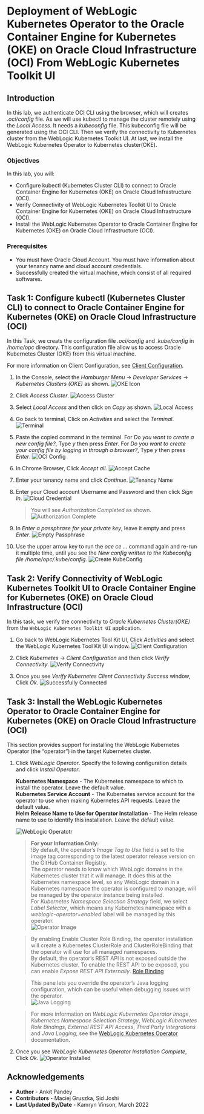 # Deployment of WebLogic Kubernetes Operator to the Oracle Container Engine for Kubernetes (OKE) on Oracle Cloud Infrastructure (OCI) From WebLogic Kubernetes Toolkit UI

## Introduction

In this lab, we authenticate OCI CLI using the browser, which will creates *.oci/config* file. As we will use kubectl to manage the cluster remotely using the *Local Access*. It needs a *kubeconfig* file. This kubeconfig file will be generated using the OCI CLI. Then we verify the connectivity to Kubernetes cluster from the WebLogic Kubernetes Toolkit UI. At last, we install the WebLogic Kubernetes Operator to Kubernetes cluster(OKE).

### Objectives

In this lab, you will:

* Configure kubectl (Kubernetes Cluster CLI) to connect to Oracle Container Engine for Kubernetes (OKE) on Oracle Cloud Infrastructure (OCI).
* Verify Connectivity of WebLogic Kubernetes Toolkit UI to Oracle Container Engine for Kubernetes (OKE) on Oracle Cloud Infrastructure (OCI).
* Install the WebLogic Kubernetes Operator to Oracle Container Engine for Kubernetes (OKE) on Oracle Cloud Infrastructure (OCI). 


### Prerequisites
* You must have Oracle Cloud Account. You must have information about your tenancy name and cloud account credentials.
* Successfully created the virtual machine, which consist of all required softwares.

## Task 1: Configure kubectl (Kubernetes Cluster CLI) to connect to Oracle Container Engine for Kubernetes (OKE) on Oracle Cloud Infrastructure (OCI)

In this Task, we creats the configuration file *.oci/config* and *.kube/config* in */home/opc* directory. This configuration file allow us to access Oracle Kubernetes Cluster (OKE) from this virtual machine.

For more information on Client Configuration, see [Client Configuration](https://oracle.github.io/weblogic-toolkit-ui/navigate/kubernetes/k8s-client-config/).

1. In the Console, select the *Hamburger Menu* -> *Developer Services* -> *Kubernetes Clusters (OKE)* as shown.
    ![OKE Icon](images/OKEIcon.png)

2. Click *Access Cluster*. 
    ![Access Cluster](images/AccessCluster.png)


3. Select *Local Access* and then click on *Copy* as shown.
    ![Local Access](images/LocalAccess.png)

4. Go back to terminal, Click on *Activities* and select the *Terminal*.
    ![Terminal](images/Terminal.png)

5. Paste the copied command in the terminal. For *Do you want to create a new config file?*, Type *y* then press *Enter*. For *Do you want to create your config file by logging in through a browser?*, Type *y* then press *Enter*.
    ![OCI Config](images/OCIConfig.png)

6. In Chrome Browser, Click *Accept all*.
    ![Accept Cache](images/AcceptCache.png)

7. Enter your tenancy name and click *Continue*.
    ![Tenancy Name](images/TenancyName.png)

8. Enter your Cloud account Username and Password and then click *Sign In*.
    ![Cloud Credential](images/CloudCredential.png)
    > You will see *Authorization Completed* as shown.
    ![Authorization Complete](images/AuthorizationComplete.png)

9. In *Enter a passphrase for your private key*, leave it empty and press *Enter*.
    ![Empty Passphrase](images/EmptyPassphrase.png)

10. Use the upper arrow key to run the *oce ce ...* command again and re-run it multiple time, until you see the *New config written to the Kubeconfig file /home/opc/.kube/config*.
    ![Create KubeConfig](images/CreateKubeconfig.png)



## Task 2: Verify Connectivity of WebLogic Kubernetes Toolkit UI to Oracle Container Engine for Kubernetes (OKE) on Oracle Cloud Infrastructure (OCI)

In this task, we verify the connectivity to *Oracle Kubernetes Cluster(OKE)* from the `WebLogic Kubernetes Toolkit UI` application.

1. Go back to WebLogic Kubernetes Tool Kit UI, Click *Activities* and select the WebLogic Kubernetes Tool Kit UI window. 
    ![Client Configuration](images/ClientConfiguration.png)

2. Click  *Kubernetes* ->  *Client Configuration* and then click *Verify Connectivity*.
    ![Verify Connectivity](images/VerifyConnectivity.png)

3. Once you see *Verify Kubernetes Client Connectivity Success* window, Click *Ok*.
    ![Successfully Connected](images/SuccessfullyConnected.png)

## Task 3: Install the WebLogic Kubernetes Operator to Oracle Container Engine for Kubernetes (OKE) on Oracle Cloud Infrastructure (OCI)

This section provides support for installing the WebLogic Kubernetes Operator (the “operator”) in the target Kubernetes cluster. 

1. Click *WebLogic Operator*. Specify the following configuration details  and click *Install Operator*.

    **Kubernetes Namespace** - The Kubernetes namespace to which to install the operator. Leave the default value.<br>
    **Kubernetes Service Account** - The Kubernetes service account for the operator to use when making Kubernetes API requests. Leave the default value.<br>
    **Helm Release Name to Use for Operator Installation** - The Helm release name to use to identify this installation. Leave the default value.<br>

    ![WebLogic Operatotr](images/WebLogicOperator.png) 
    
    > **For your Information Only:**<br>
    > !By default, the operator’s *Image Tag to Use* field is set to the image tag corresponding to the latest operator release version on the GitHub Container Registry.<br>
    > The operator needs to know which WebLogic domains in the Kubernetes cluster that it will manage. It does this at the Kubernetes namespace level, so any WebLogic domain in a Kubernetes namespace the operator is configured to manage, will be managed by the operator instance being installed.<br>
    > For *Kubernetes Namespace Selection Strategy* field, we select *Label Selector*, which means any Kubernetes namespace with a *weblogic-operator=enabled* label will be managed by this operator.<br>
    ![Operator Image](images/OperatorImage.png)
   
    > By enabling Enable Cluster Role Binding, the operator installation will create a Kubernetes ClusterRole and ClusterRoleBinding that the operator will use for all managed namespaces.<br>
    > By default, the operator’s REST API is not exposed outside the Kubernetes cluster. To enable the REST API to be exposed, you can enable *Expose REST API Externally*.
    [Role Binding](images/RoleBinding.png)<br>
    
    > This pane lets you override the operator’s Java logging configuration, which can be useful when debugging issues with the operator.<br>
    ![Java Logging](images/JavaLogging.png)<br>
   
    > For more information on *WebLogic Kubernetes Operator Image*, *Kubernetes Namespace Selection Strategy*, *WebLogic Kubernetes Role Bindings*, *External REST API Access*, *Third Party Integrations* and *Java Logging*, see the [WebLogic Kubernetes Operator](https://oracle.github.io/weblogic-toolkit-ui/navigate/kubernetes/k8s-wko/) documentation.

2. Once you see *WebLogic Kubernetes Operator Installation Complete*, Click *Ok*.
    ![Operator Installed](images/OperatorInstalled.png)

## Acknowledgements

* **Author** -  Ankit Pandey
* **Contributors** - Maciej Gruszka, Sid Joshi
* **Last Updated By/Date** - Kamryn Vinson, March 2022